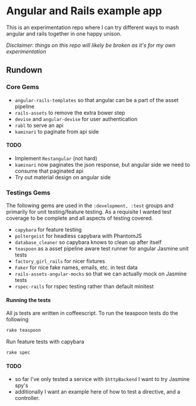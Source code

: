 # Angular and Rails example app

This is an experimentation repo where I can try different ways to mash angular
and rails together in one happy unison.

*Disclaimer: things on this repo will likely be broken as it's for my own
experimentation*

## Rundown

### Core Gems
* `angular-rails-templates` so that angular can be a part of the asset pipeline
* `rails-assets` to remove the extra bower step
* `devise` and `angular-devise` for user authentication
* `rabl` to serve an api
* `kaminari` to paginate from api side

#### TODO
* Implement `Restangular` (not hard)
* `kaminari` now paginates the json response, but angular side we need to
  consume that paginated api
* Try out material design on angular side

### Testings Gems

The following gems are used in the `:development, :test` groups and primarily
for unit testing/feature testing. As a requisite I wanted test coverage to be
complete and all aspects of testing covered.

* `capybara` for feature testing
* `poltergeist` for headless capybara with PhantomJS
* `database_cleaner` so capybara knows to clean up after itself
* `teaspoon` as a asset pipeline aware test runner for angular Jasmine
unit tests
* `factory_girl_rails` for nicer fixtures
* `Faker` for nice fake names, emails, etc. in test data
* `rails-assets-angular-mocks` so that we can actually mock on Jasmine tests
* `rspec-rails` for rspec testing rather than default minitest

#### Running the tests

All js tests are written in coffeescript. To run the teaspoon tests do the
following

```bash
rake teaspoon
```

Run feature tests with capybara

```bash
rake spec
```

#### TODO
* so far I've only tested a service with `$httpBackend` I want to try Jasmine
  spy's
* additionally I want an example here of how to test a directive, and a
  controller.
